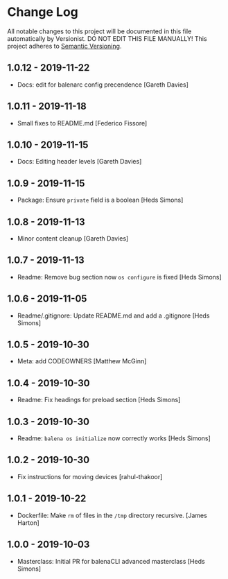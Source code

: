 # Change Log

All notable changes to this project will be documented in this file
automatically by Versionist. DO NOT EDIT THIS FILE MANUALLY!
This project adheres to [Semantic Versioning](http://semver.org/).

## 1.0.12 - 2019-11-22

* Docs: edit for balenarc config precendence [Gareth Davies]

## 1.0.11 - 2019-11-18

* Small fixes to README.md [Federico Fissore]

## 1.0.10 - 2019-11-15

* Docs: Editing header levels [Gareth Davies]

## 1.0.9 - 2019-11-15

* Package: Ensure `private` field is a boolean [Heds Simons]

## 1.0.8 - 2019-11-13

* Minor content cleanup [Gareth Davies]

## 1.0.7 - 2019-11-13

* Readme: Remove bug section now `os configure` is fixed [Heds Simons]

## 1.0.6 - 2019-11-05

* Readme/.gitignore: Update README.md and add a .gitignore [Heds Simons]

## 1.0.5 - 2019-10-30

* Meta: add CODEOWNERS [Matthew McGinn]

## 1.0.4 - 2019-10-30

* Readme: Fix headings for preload section [Heds Simons]

## 1.0.3 - 2019-10-30

* Readme: `balena os initialize` now correctly works [Heds Simons]

## 1.0.2 - 2019-10-30

* Fix instructions for moving devices [rahul-thakoor]

## 1.0.1 - 2019-10-22

* Dockerfile: Make `rm` of files in the `/tmp` directory recursive. [James Harton]

## 1.0.0 - 2019-10-03

* Masterclass: Initial PR for balenaCLI advanced masterclass [Heds Simons]
